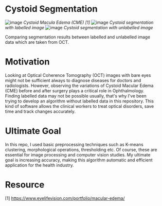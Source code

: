 # Cystoid Segmentation
![image](https://user-images.githubusercontent.com/57571696/110129188-b7809f80-7dd8-11eb-9b44-64c331b343ab.png)
*Cystoid Macula Edema (CME) [1]* 
![image](https://user-images.githubusercontent.com/57571696/110132020-ca48a380-7ddb-11eb-90b2-7b18a6bbd934.png)
*Cystoid segmentation with labelled image* 
![image](https://user-images.githubusercontent.com/57571696/110132141-e9473580-7ddb-11eb-90de-dfaa70234f1d.png)
*Cystoid segmentation with unlabelled image* 

 Comparing segmentation results between labelled and unlabelled image data which are taken from OCT. 

# Motivation

Looking at Optical Coherence Tomography (OCT) images with bare eyes might not be sufficient always to diagnose diseases for doctors and radiologists. However, observing the variations of Cystoid Macular Edema (CME) before and after surgery plays a critical role in Ophthalmology. Finding labelled data may not be possible usually, that's why I've been trying to develop an algorithm without labelled data in this repository. This kind of software allows the clinical workers to treat optical disorders, save time and track changes accurately. 

# Ultimate Goal

In this repo, I used basic preprocessing techniques such as K-means clustering, morphological operations, thresholding etc. Of course, these are essential for image processing and computer vision studies. My ultimate goal is increasing accuracy, making this algorithm automatic and efficient application for the health industry.

# Resource

[1] https://www.eyelifevision.com/portfolio/macular-edema/

